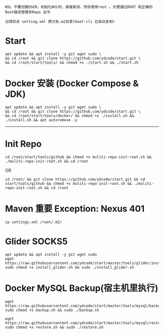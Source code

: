 ```
WSL 不要创建USER，初始化WSL时，直接取消，然后使用root 。方便通过ROOT 和正确的Root路径管理多Repo 证书
```

```
记得将该 setting.xml 拷贝到.m2目录(boot-cli 已自动复制)
```


# Start
```
apt update && apt install -y git wget sudo \
&& cd /root && git clone https://github.com/ydcode/start.git \
&& cd /root/start/tools/ && chmod +x ./start.sh && ./start.sh
```

# Docker 安装 (Docker Compose & JDK)
```
apt update && apt install -y git wget sudo \
&& cd /root && git clone https://github.com/ydcode/start.git \
&& cd /root/start/tools/docker/ && chmod +x ./install.sh && ./install.sh && apt autoremove -y
```


----------------------------------------------------------------------------------------------------
# Init Repo
```
cd /root/start/tools/github && chmod +x muliti-repo-init-root.sh && ./muliti-repo-init-root.sh && cd /root
```
OR
```
cd /root/ && git clone https://github.com/ydcode/start.git && cd start/tools/github && chmod +x muliti-repo-init-root.sh && ./muliti-repo-init-root.sh && cd /root
```

# Maven 重要  Exception: Nexus 401
```
cp settings.xml /root/.m2/
```

# Glider SOCKS5
```
apt update && apt install -y git wget sudo
wget https://raw.githubusercontent.com/ydcode/start/master/tools/glider/install_glider.sh
sudo chmod +x install_glider.sh && sudo ./install_glider.sh
```



# Docker MySQL Backup(宿主机里执行)
```
wget https://raw.githubusercontent.com/ydcode/start/master/tools/mysql/backup.sh
sudo chmod +x backup.sh && sudo ./backup.sh
```
```
wget https://raw.githubusercontent.com/ydcode/start/master/tools/mysql/restore.sh
sudo chmod +x restore.sh && sudo ./restore.sh
```
